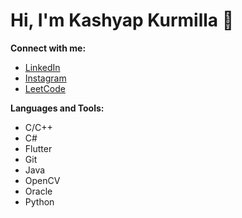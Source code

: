 # Hi, I'm Kashyap Kurmilla 👋

**Connect with me:**
- [LinkedIn](https://www.linkedin.com/in/kashyap-kurmilla)
- [Instagram](https://instagram.com/kashyapkurmilla)
- [LeetCode](https://www.leetcode.com/kashyapkurmilla)

**Languages and Tools:**
- C/C++
- C#
- Flutter
- Git
- Java
- OpenCV
- Oracle
- Python
